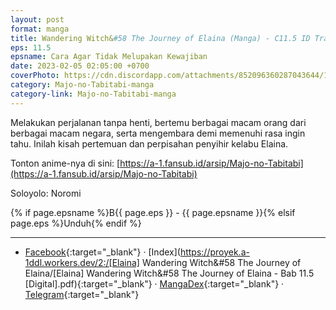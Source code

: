 ```yaml
---
layout: post
format: manga
title: Wandering Witch&#58 The Journey of Elaina (Manga) - C11.5 ID Translation
eps: 11.5
epsname: Cara Agar Tidak Melupakan Kewajiban
date: 2023-02-05 02:05:00 +0700
coverPhoto: https://cdn.discordapp.com/attachments/852096360287043644/1075786965200416818/bab11.5.jpg
category: Majo-no-Tabitabi-manga
category-link: Majo-no-Tabitabi-manga
---
```


Melakukan perjalanan tanpa henti, bertemu berbagai macam orang dari berbagai macam negara, serta mengembara demi memenuhi rasa ingin tahu. Inilah kisah pertemuan dan perpisahan penyihir kelabu Elaina.

Tonton anime-nya di sini: [https://a-1.fansub.id/arsip/Majo-no-Tabitabi](https://a-1.fansub.id/arsip/Majo-no-Tabitabi)

Soloyolo: Noromi

{% if page.epsname %}B{{ page.eps }} - {{ page.epsname }}{% elsif page.eps %}Unduh{% endif %}

---
- [Facebook](https://www.facebook.com/a1fansub/posts/pfbid08XPaT4BjEFXtYxG9y4RAAe3ek9zL3yfZ5N31HjaC35WBoVsQhFb2TuCX23rxhmGsl){:target="_blank"} &middot; [Index](https://proyek.a-1ddl.workers.dev/2:/[Elaina] Wandering Witch&#58 The Journey of Elaina/[Elaina] Wandering Witch&#58 The Journey of Elaina - Bab 11.5 [Digital].pdf){:target="_blank"} &middot; [MangaDex](https://mangadex.org/chapter/96bc5207-a2d8-4efe-98fb-628392f779ff){:target="_blank"} &middot; [Telegram](https://t.me/a1fansubweeklies/230){:target="_blank"}